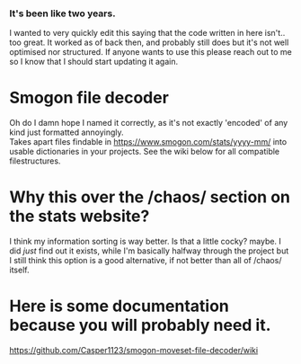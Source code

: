 ### It's been like two years.
I wanted to very quickly edit this saying that the code written in here isn't.. too great. It worked as of back then, and probably still does but it's not well optimised nor structured.
If anyone wants to use this please reach out to me so I know that I should start updating it again.

# Smogon  file decoder
Oh do I damn hope I named it correctly, as it's not exactly 'encoded' of any kind just formatted annoyingly.\
Takes apart files findable in https://www.smogon.com/stats/yyyy-mm/ into usable dictionaries in your projects.
See the wiki below for all compatible filestructures.

# Why this over the /chaos/ section on the stats website?
I think my information sorting is way better. Is that a little cocky? maybe. I did *just* find out it exists, while I'm basically halfway through the project
but I still think this option is a good alternative, if not better than all of /chaos/ itself.

# Here is some documentation because you will probably need it.
https://github.com/Casper1123/smogon-moveset-file-decoder/wiki
